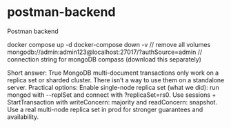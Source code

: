# postman-backend
Postman backend

docker compose up -d
docker-compose down -v // remove all volumes
mongodb://admin:admin123@localhost:27017/?authSource=admin // connection string for mongoDB compass (download this separately)


Short answer: True MongoDB multi-document transactions only work on a replica set or sharded cluster. There isn’t a way to use them on a standalone server.
Practical options:
Enable single-node replica set (what we did): run mongod with --replSet and connect with ?replicaSet=rs0. Use sessions + StartTransaction with writeConcern: majority and readConcern: snapshot.
Use a real multi-node replica set in prod for stronger guarantees and availability.
